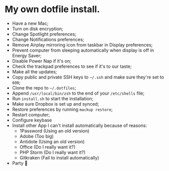 # My own dotfile install.

- Have a new Mac;
- Turn on disk encryption;
- Change Spotlight preferences;
- Change Notifications preferences;
- Remove Airplay mirroring icon from taskbar in Display preferences;
- Prevent computer from sleeping automatically when display is off in Energy Saver;
- Disable Power Nap if it's on;
- Check the trackpad preferences to see if it's to our taste;
- Make all the updates;
- Copy public and private SSH keys to `~/.ssh` and make sure they're set to `600`;
- Clone the repo to `~/.dotfiles`;
- Append `/usr/local/bin/zsh` to the end of your `/etc/shells` file;
- Run `install.sh` to start the installation;
- Make sure Dropbox is set up and synced;
- Restore preferences by running `mackup restore`;
- Restart computer;
- Configure keybase
- Install other App I can't install automatically because of reasons:
	- 1Password (Using an old version)
	- Adobe (Too big)
	- Antidote (Using an old version)
	- Office (Do I really want it?)
	- PHP Storm (Do I really want it?)
	- Gitkraken (Fail to install automatically)
- Party 🎉





